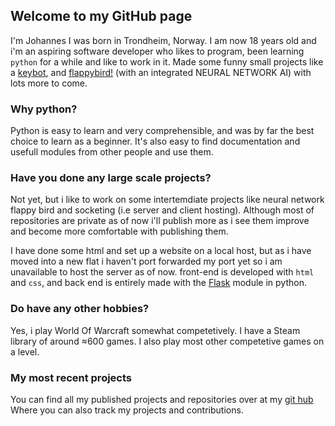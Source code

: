 ## Welcome to my GitHub page

I'm Johannes I was born in Trondheim, Norway. I am now 18 years old and i'm an aspiring software developer who likes to program, been learning ``` python ``` for a while and like to work in it.
Made some funny small projects like a [keybot](https://joonsey.github.io/Keybot/), and [flappybird!](https://github.com/Joonsey/FlappybirdAi) (with an integrated NEURAL NETWORK AI) with lots more to come.

### Why python?

Python is easy to learn and very comprehensible, and was by far the best choice to learn as a beginner.
It's also easy to find documentation and usefull modules from other people and use them.

### Have you done any large scale projects?

Not yet, but i like to work on some intertemdiate projects like neural network flappy bird and socketing (i.e server and client hosting).
Although most of repositories are private as of now i'll publish more as i see them improve and become more comfortable with publishing them.

I have done some html and set up a website on a local host, but as i have moved into a new flat i haven't port forwarded my port yet so i am unavailable to host the server as of now. front-end is developed with ```html``` and ```css```, and back end is entirely made with the [Flask](https://flask.palletsprojects.com/en/1.1.x/) module in python.

### Do have any other hobbies?

Yes, i play World Of Warcraft somewhat competetively.
I have a Steam library of around ≈600 games.
I also play most other competetive games on a level.

### My most recent projects

You can find all my published projects and repositories over at my [git hub](https://github.com/Joonsey)
Where you can also track my projects and contributions. 
